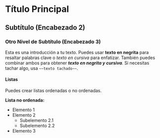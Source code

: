 # Título Principal

## Subtítulo (Encabezado 2)

### Otro Nivel de Subtítulo (Encabezado 3)

Esta es una introducción a tu texto. Puedes usar **texto en negrita** para resaltar palabras clave o *texto en cursiva* para enfatizar. También puedes combinar ambos para obtener ***texto en negrita y cursiva***. Si necesitas tachar algo, usa `~~texto tachado~~`.

#### Listas

Puedes crear listas ordenadas o no ordenadas.

**Lista no ordenada:**
*   Elemento 1
*   Elemento 2
    *   Subelemento 2.1
    *   Subelemento 2.2
*   Elemento 3
